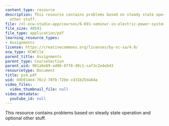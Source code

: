 ```yaml
---
content_type: resource
description: This resource contains problems based on steady state operation and optional
  other stuff.
file: /ol-ocw-studio-app/courses/6-691-seminar-in-electric-power-systems-spring-2006/ddb914e476c278fb72bec431b25da64a_ps4.pdf
file_size: 40541
file_type: application/pdf
learning_resource_types:
- Assignments
license: https://creativecommons.org/licenses/by-nc-sa/4.0/
ocw_type: OCWFile
parent_title: Assignments
parent_type: CourseSection
parent_uid: 901a9e69-ad06-07f8-d9c1-caf3c2e4eb43
resourcetype: Document
title: ps4.pdf
uid: ddb914e4-76c2-78fb-72be-c431b25da64a
video_files:
  video_thumbnail_file: null
video_metadata:
  youtube_id: null
---
```

This resource contains problems based on steady state operation and optional other stuff.